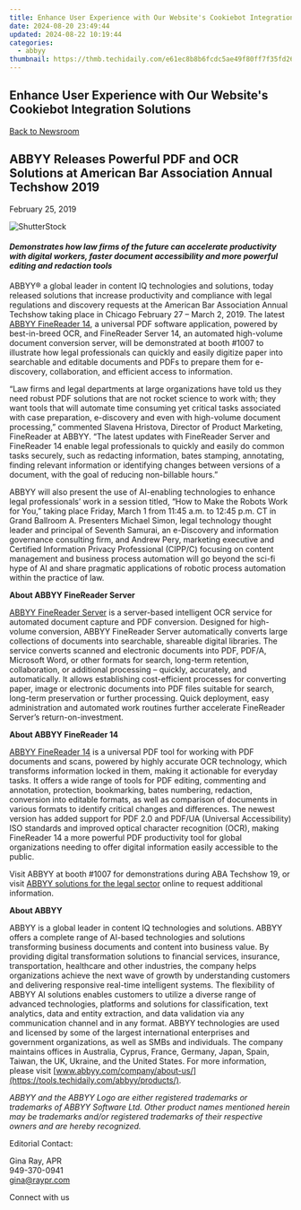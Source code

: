 ```yaml
---
title: Enhance User Experience with Our Website's Cookiebot Integration Solutions
date: 2024-08-20 23:49:44
updated: 2024-08-22 10:19:44
categories:
  - abbyy
thumbnail: https://thmb.techidaily.com/e61ec8b8b6fcdc5ae49f80ff7f35fd26c15f5f9f26e0670f639723e26a96ce2a.jpeg
---
```


## Enhance User Experience with Our Website's Cookiebot Integration Solutions

[Back to Newsroom](https://tools.techidaily.com/abbyy/products/)

## ABBYY Releases Powerful PDF and OCR Solutions at American Bar Association Annual Techshow 2019

February 25, 2019

![ShutterStock](https://content.abbyy.com/-/media/project/abbyy/abbyy/branchtemplates/shutterstock_1272462163_1296-x-729.jpg?h=729&iar=0&w=1296)

#### _Demonstrates how law firms of the future can accelerate productivity with digital workers, faster document accessibility and more powerful editing and redaction tools_

ABBYY® a global leader in content IQ technologies and solutions, today released solutions that increase productivity and compliance with legal regulations and discovery requests at the American Bar Association Annual Techshow taking place in Chicago February 27 – March 2, 2019\. The latest [ABBYY FineReader 14](https://tools.techidaily.com/abbyy/products/), a universal PDF software application, powered by best-in-breed OCR, and FineReader Server 14, an automated high-volume document conversion server, will be demonstrated at booth #1007 to illustrate how legal professionals can quickly and easily digitize paper into searchable and editable documents and PDFs to prepare them for e-discovery, collaboration, and efficient access to information. 

“Law firms and legal departments at large organizations have told us they need robust PDF solutions that are not rocket science to work with; they want tools that will automate time consuming yet critical tasks associated with case preparation, e-discovery and even with high-volume document processing,” commented Slavena Hristova, Director of Product Marketing, FineReader at ABBYY. “The latest updates with FineReader Server and FineReader 14 enable legal professionals to quickly and easily do common tasks securely, such as redacting information, bates stamping, annotating, finding relevant information or identifying changes between versions of a document, with the goal of reducing non-billable hours.”

ABBYY will also present the use of AI-enabling technologies to enhance legal professionals’ work in a session titled, “How to Make the Robots Work for You,” taking place Friday, March 1 from 11:45 a.m. to 12:45 p.m. CT in Grand Ballroom A. Presenters Michael Simon, legal technology thought leader and principal of Seventh Samurai, an e-Discovery and information governance consulting firm, and Andrew Pery, marketing executive and Certified Information Privacy Professional (CIPP/C) focusing on content management and business process automation will go beyond the sci-fi hype of AI and share pragmatic applications of robotic process automation within the practice of law.

  
**About ABBYY FineReader Server**

[ABBYY FineReader Server](https://tools.techidaily.com/abbyy/products/) is a server-based intelligent OCR service for automated document capture and PDF conversion. Designed for high-volume conversion, ABBYY FineReader Server automatically converts large collections of documents into searchable, shareable digital libraries. The service converts scanned and electronic documents into PDF, PDF/A, Microsoft Word, or other formats for search, long-term retention, collaboration, or additional processing – quickly, accurately, and automatically. It allows establishing cost-efficient processes for converting paper, image or electronic documents into PDF files suitable for search, long-term preservation or further processing. Quick deployment, easy administration and automated work routines further accelerate FineReader Server’s return-on-investment.

  
**About ABBYY FineReader 14**

[ABBYY FineReader 14](https://tools.techidaily.com/abbyy/products/) is a universal PDF tool for working with PDF documents and scans, powered by highly accurate OCR technology, which transforms information locked in them, making it actionable for everyday tasks. It offers a wide range of tools for PDF editing, commenting and annotation, protection, bookmarking, bates numbering, redaction, conversion into editable formats, as well as comparison of documents in various formats to identify critical changes and differences. The newest version has added support for PDF 2.0 and PDF/UA (Universal Accessibility) ISO standards and improved optical character recognition (OCR), making FineReader 14 a more powerful PDF productivity tool for global organizations needing to offer digital information easily accessible to the public.

Visit ABBYY at booth #1007 for demonstrations during ABA Techshow 19, or visit [ABBYY solutions for the legal sector](https://tools.techidaily.com/abbyy/products/) online to request additional information.

**About ABBYY**

ABBYY is a global leader in content IQ technologies and solutions. ABBYY offers a complete range of AI-based technologies and solutions transforming business documents and content into business value. By providing digital transformation solutions to financial services, insurance, transportation, healthcare and other industries, the company helps organizations achieve the next wave of growth by understanding customers and delivering responsive real-time intelligent systems. The flexibility of ABBYY AI solutions enables customers to utilize a diverse range of advanced technologies, platforms and solutions for classification, text analytics, data and entity extraction, and data validation via any communication channel and in any format. ABBYY technologies are used and licensed by some of the largest international enterprises and government organizations, as well as SMBs and individuals. The company maintains offices in Australia, Cyprus, France, Germany, Japan, Spain, Taiwan, the UK, Ukraine, and the United States. For more information, please visit [www.abbyy.com/company/about-us/](https://tools.techidaily.com/abbyy/products/).

_ABBYY and the ABBYY Logo are either registered trademarks or trademarks of ABBYY Software Ltd. Other product names mentioned herein may be trademarks and/or registered trademarks of their respective owners and are hereby recognized._

Editorial Contact:

Gina Ray, APR  
949-370-0941  
gina@raypr.com  
  
  
Connect with us

<ins class="adsbygoogle"
     style="display:block"
     data-ad-format="autorelaxed"
     data-ad-client="ca-pub-7571918770474297"
     data-ad-slot="1223367746"></ins>



<ins class="adsbygoogle"
     style="display:block"
     data-ad-client="ca-pub-7571918770474297"
     data-ad-slot="8358498916"
     data-ad-format="auto"
     data-full-width-responsive="true"></ins>
